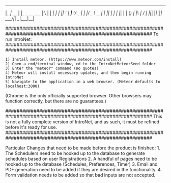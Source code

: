   ___       _             _   _      _   
 |_ _|_ __ | |_ _ __ ___ | \ | | ___| |_ 
  | || '_ \| __| '__/ _ \|  \| |/ _ \ __|
  | || | | | |_| | | (_) | |\  |  __/ |_ 
 |___|_| |_|\__|_|  \___/|_| \_|\___|\__|

############################################################################################################
To run IntroNet:
############################################################################################################

	1) Install meteor. (https://www.meteor.com/install)
	2) Open a cmd/terminal window, cd to the IntroNetMeteorSeed folder
	3) Enter the "meteor" command (no quotes)
	4) Meteor will install necessary updates, and then begin running IntroNet
	5) Navigate to the application in a web browser. (Meteor defaults to localhost:3000)

(Chrome is the only officially supported browser.  Other browsers may function correctly, but there are no guarantees.)



############################################################################################################
This is not a fully complete version of IntroNet, and as such, it must be refined before it's ready for use.
############################################################################################################

Particular Changes that need to be made before the product is finished:
	1. The Schedulers need to be hooked up to the database to generate schedules based on user Registrations
	2. A handful of pages need to be hooked up to the database (Schedules, Preferences, Timer)
	3. Email and PDF generation need to be added if they are desired in the functionality.
	4. Form validation needs to be added so that bad inputs are not accepted.